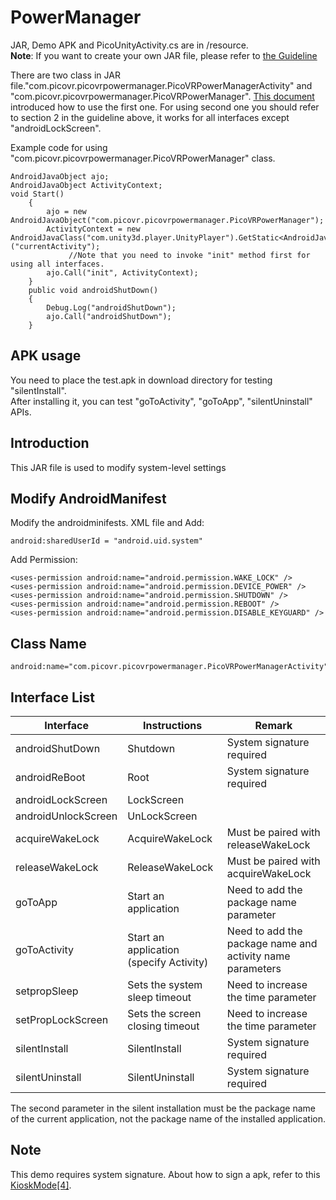 # PowerManager 
JAR, Demo APK and PicoUnityActivity.cs are in /resource.    
**Note**:
If you want to create your own JAR file, please refer to [the Guideline](http://static.appstore.picovr.com/docs/JarUnity/index.html) 

There are two class in JAR file."com.picovr.picovrpowermanager.PicoVRPowerManagerActivity" and "com.picovr.picovrpowermanager.PicoVRPowerManager".
[This document](http://static.appstore.picovr.com/docs/PowerManager/chapter_three.html) introduced how to use the first one.
For using second one you should refer to section 2 in the guideline above, it works for all interfaces except "androidLockScreen".

Example code for using "com.picovr.picovrpowermanager.PicoVRPowerManager" class.

```
AndroidJavaObject ajo;
AndroidJavaObject ActivityContext;
void Start()
    {
        ajo = new AndroidJavaObject("com.picovr.picovrpowermanager.PicoVRPowerManager");
        ActivityContext = new AndroidJavaClass("com.unity3d.player.UnityPlayer").GetStatic<AndroidJavaObject>("currentActivity");
		     //Note that you need to invoke "init" method first for using all interfaces.
        ajo.Call("init", ActivityContext);
    }
    public void androidShutDown()
    {
        Debug.Log("androidShutDown");
        ajo.Call("androidShutDown");
    }
```


## APK usage
You need to place the test.apk in download directory for testing "silentInstall".   
After installing it, you can test "goToActivity", "goToApp", "silentUninstall" APIs.

## Introduction
This JAR file is used to modify system-level settings

## Modify AndroidManifest

 Modify the androidminifests. XML file and Add: 
 
   
   ```
   android:sharedUserId = "android.uid.system"
   ```

   Add Permission:

   ```
   <uses-permission android:name="android.permission.WAKE_LOCK" />
   <uses-permission android:name="android.permission.DEVICE_POWER" />
   <uses-permission android:name="android.permission.SHUTDOWN" />
   <uses-permission android:name="android.permission.REBOOT" />
   <uses-permission android:name="android.permission.DISABLE_KEYGUARD" />
   ```

## Class Name

   ```
   android:name="com.picovr.picovrpowermanager.PicoVRPowerManagerActivity"
   ```

## Interface List

| Interface           | Instructions                    | Remark                                 |
| ------------------- | ------------------------------- | -------------------------------------- |
| androidShutDown     | Shutdown                        | System signature required              |
| androidReBoot       | Root                            | System signature required              |
| androidLockScreen   | LockScreen                      |                                        |
| androidUnlockScreen | UnLockScreen                    |                                        |
| acquireWakeLock     | AcquireWakeLock                 | Must be paired with releaseWakeLock    |
| releaseWakeLock     | ReleaseWakeLock                 | Must be paired with acquireWakeLock    |
| goToApp             | Start an application            | Need to add the package name parameter |
| goToActivity        | Start an application (specify Activity)     | Need to add the package name and activity name parameters |
| setpropSleep        | Sets the system sleep timeout   | Need to increase the time parameter    |
| setPropLockScreen   | Sets the screen closing timeout | Need to increase the time parameter    |
| silentInstall       | SilentInstall                   | System signature required              |
| silentUninstall     | SilentUninstall                 | System signature required              |

The second parameter in the silent installation must be the package name of the current application, not the package name of the installed application.

## Note
This demo requires system signature. About how to sign a apk, refer to this [KioskMode[4]](http://static.appstore.picovr.com/docs/KioskMode/chapter_four.html?_blank).



